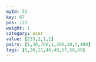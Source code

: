 ```yaml
---
myId: 51
key: 67
pos: 123
weight: 1
category: user
value: [233,2,1,2]
pairs: [1,30,700,1,200,10,1,400]
tags: [6,20,21,46,49,57,58,60]
---
```

